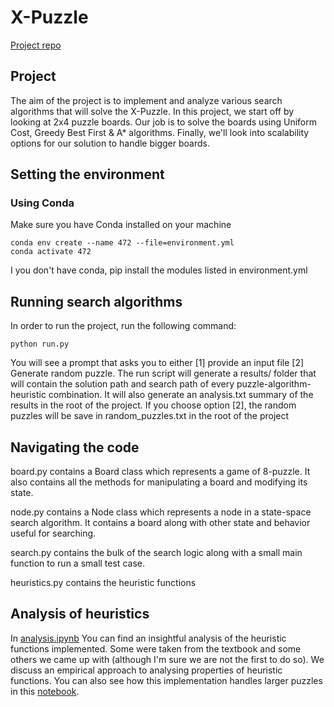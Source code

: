 # X-Puzzle
[Project repo](https://github.com/ribal-aladeeb/state-space-search)

## Project
The aim of the project is to implement and analyze various search algorithms
that will solve the X-Puzzle. In this project, we start off by looking at 2x4
puzzle boards. Our job is to solve the boards using Uniform Cost, Greedy Best
First & A* algorithms. Finally, we'll look into scalability options for our
solution to handle bigger boards.

## Setting the environment
### Using Conda
Make sure you have Conda installed on your machine
```
conda env create --name 472 --file=environment.yml
conda activate 472
```
I you don't have conda, pip install the modules listed in environment.yml


## Running search algorithms
In order to run the project, run the following command:
```
python run.py
```
You will see a prompt that asks you to either [1] provide an input file [2]
Generate random puzzle. The run script will generate a results/ folder that will
contain the solution path and search path of every puzzle-algorithm-heuristic
combination. It will also generate an analysis.txt summary of the results in the
root of the project. If you choose option [2], the random puzzles will be save
in random_puzzles.txt in the root of the project

## Navigating the code
board.py contains a Board class which represents a game of 8-puzzle. It also
contains all the methods for manipulating a board and modifying its state.

node.py contains a Node class which represents a node in a state-space search
algorithm. It contains a board along with other state and behavior useful for
searching.

search.py contains the bulk of the search logic along with a small main function
to run a small test case.

heuristics.py contains the heuristic functions

## Analysis of heuristics

In [analysis.ipynb](https://github.com/ribal-aladeeb/state-space-search/blob/main/analysis.ipynb) You can find an insightful analysis of the heuristic functions implemented. Some were taken from the textbook and some others we came up with (although I'm sure we are not the first to do so). We discuss an empirical approach to analysing properties of heuristic functions. You can also see how this implementation handles larger puzzles in this [notebook](https://github.com/ribal-aladeeb/state-space-search/blob/main/scaling_up.ipynb).
